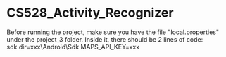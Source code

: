 # CS528_Activity_Recognizer
Before running the project, make sure you have the file "local.properties" under the project_3 folder.
Inside it, there should be 2 lines of code:
sdk.dir=xxx\\Android\\Sdk
MAPS_API_KEY=xxx
